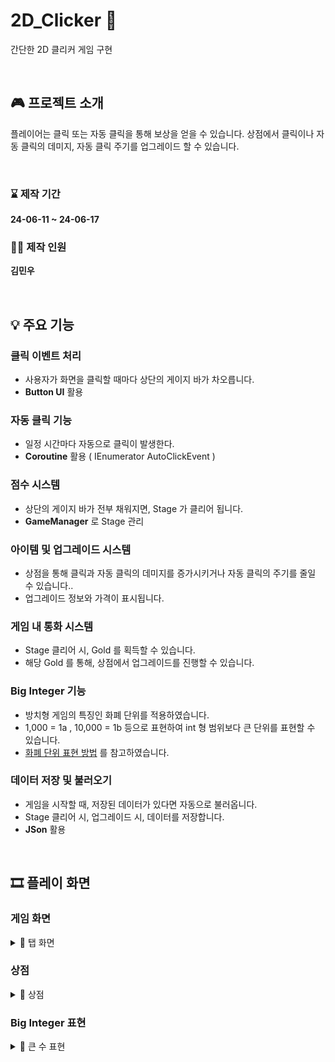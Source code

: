 # 2D_Clicker 🥚
간단한 2D 클리커 게임 구현

<br>

## 🎮 프로젝트 소개
플레이어는 클릭 또는 자동 클릭을 통해 보상을 얻을 수 있습니다. 
상점에서 클릭이나 자동 클릭의 데미지, 자동 클릭 주기를 업그레이드 할 수 있습니다.

<br>

### ⌛ 제작 기간
**24-06-11 ~ 24-06-17**

### 🙋‍♂️ 제작 인원
**김민우**

<br>

## 💡 주요 기능

### 클릭 이벤트 처리
 - 사용자가 화면을 클릭할 때마다 상단의 게이지 바가 차오릅니다.
 - **Button UI** 활용 

### 자동 클릭 기능 
- 일정 시간마다 자동으로 클릭이 발생한다.
- **Coroutine** 활용 ( IEnumerator AutoClickEvent )

### 점수 시스템
- 상단의 게이지 바가 전부 채워지면, Stage 가 클리어 됩니다.
- **GameManager** 로 Stage 관리 

### 아이템 및 업그레이드 시스템
- 상점을 통해 클릭과 자동 클릭의 데미지를 증가시키거나 자동 클릭의 주기를 줄일 수 있습니다..
- 업그레이드 정보와 가격이 표시됩니다.
  
### 게임 내 통화 시스템
- Stage 클리어 시, Gold 를 획득할 수 있습니다.
- 해당 Gold 를 통해, 상점에서 업그레이드를 진행할 수 있습니다.

### Big Integer 기능
- 방치형 게임의 특징인 화폐 단위를 적용하였습니다.
- 1,000 = 1a , 10,000 = 1b 등으로 표현하여 int 형 범위보다 큰 단위를 표현할 수 있습니다.
- [화폐 단위 표현 방법](https://forestj.tistory.com/102) 를 참고하였습니다.

### 데이터 저장 및 불러오기
- 게임을 시작할 때, 저장된 데이터가 있다면 자동으로 불러옵니다.
- Stage 클리어 시, 업그레이드 시, 데이터를 저장합니다.
- **JSon** 활용

<br>

## 🎞 플레이 화면

### 게임 화면

<details>
  <summary> 🥚 탭 화면</summary>
  <img src = "https://github.com/K1M-MinW00/2D_Clicker/assets/122630746/dec0d0f5-06d6-49e3-bc9c-ae1721c589e2" width = 500>

 <img src = "https://github.com/K1M-MinW00/2D_Clicker/assets/122630746/3794dafa-bc7b-4c11-bc0b-44ada057b947" width = 500>
</details>


### 상점

<details>
  <summary> 💎 상점 </summary>
  <img src = "https://github.com/K1M-MinW00/2D_Clicker/assets/122630746/94ec3f3c-f289-4035-95d8-2c056c4a7a01" width = 500>

  <img src = "https://github.com/K1M-MinW00/2D_Clicker/assets/122630746/a16a87c9-d4d9-41cb-8d45-7697f7a66ef8" width = 500>

 <summary> 💲 돈 부족 </summary>
 <img src= "https://github.com/K1M-MinW00/2D_Clicker/assets/122630746/50612b14-5307-48d5-8d4c-9020c06f4962" width = 500>
  5초 간 해당 메시지를 띄운 뒤, 원래대로 돌아갑니다.
  
</details>

### Big Integer 표현

<details>
  <summary> 🔢 큰 수 표현 </summary>
  <img src = "https://github.com/K1M-MinW00/2D_Clicker/assets/122630746/bd89c18a-e5e1-4c15-9267-0e895b4b1754" width = 500>
  <br>
</details>
